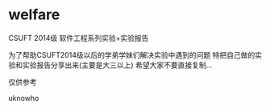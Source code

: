 # welfare
CSUFT 2014级 软件工程系列实验+实验报告

为了帮助CSUFT2014级以后的学弟学妹们解决实验中遇到的问题
特把自己做的实验和实验报告分享出来(主要是大三以上)
希望大家不要直接复制...

仅供参考

uknowho
